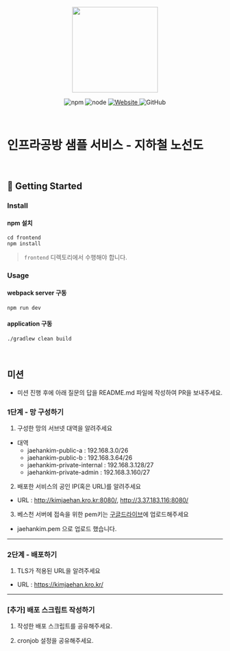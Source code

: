 <p align="center">
    <img width="200px;" src="https://raw.githubusercontent.com/woowacourse/atdd-subway-admin-frontend/master/images/main_logo.png"/>
</p>
<p align="center">
  <img alt="npm" src="https://img.shields.io/badge/npm-%3E%3D%205.5.0-blue">
  <img alt="node" src="https://img.shields.io/badge/node-%3E%3D%209.3.0-blue">
  <a href="https://edu.nextstep.camp/c/R89PYi5H" alt="nextstep atdd">
    <img alt="Website" src="https://img.shields.io/website?url=https%3A%2F%2Fedu.nextstep.camp%2Fc%2FR89PYi5H">
  </a>
  <img alt="GitHub" src="https://img.shields.io/github/license/next-step/atdd-subway-service">
</p>

<br>

# 인프라공방 샘플 서비스 - 지하철 노선도

<br>

## 🚀 Getting Started

### Install
#### npm 설치
```
cd frontend
npm install
```
> `frontend` 디렉토리에서 수행해야 합니다.

### Usage
#### webpack server 구동
```
npm run dev
```
#### application 구동
```
./gradlew clean build
```
<br>

## 미션

* 미션 진행 후에 아래 질문의 답을 README.md 파일에 작성하여 PR을 보내주세요.

### 1단계 - 망 구성하기
1. 구성한 망의 서브넷 대역을 알려주세요
- 대역
    - jaehankim-public-a : 192.168.3.0/26
    - jaehankim-public-b : 192.168.3.64/26
    - jaehankim-private-internal : 192.168.3.128/27
    - jaehankim-private-admin : 192.168.3.160/27

2. 배포한 서비스의 공인 IP(혹은 URL)를 알려주세요

- URL : http://kimjaehan.kro.kr:8080/, http://3.37.183.116:8080/

3. 베스천 서버에 접속을 위한 pem키는 [구글드라이브](https://drive.google.com/drive/folders/1dZiCUwNeH1LMglp8dyTqqsL1b2yBnzd1?usp=sharing)에 업로드해주세요

- jaehankim.pem 으로 업로드 했습니다.

---

### 2단계 - 배포하기
1. TLS가 적용된 URL을 알려주세요

- URL : https://kimjaehan.kro.kr/

---

### [추가] 배포 스크립트 작성하기

1. 작성한 배포 스크립트를 공유해주세요.

2. cronjob 설정을 공유해주세요.
